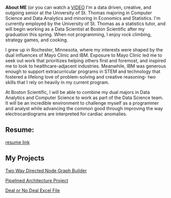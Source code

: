 **About ME** (or you can watch a [VIDEO](https://stthomas.zoom.us/rec/share/VQaNn41bNCdAszLBqIBVOLgas3z_ZX4lTy92tzILP-9OFTGPoZ4kQVB00jb-rArf.cbLgizCVsVEROobR?startTime=1651720133000)
I'm a data driven, creative, and outgoing senior at the University of St. Thomas majoring in Computer Science and Data Analytics and minoring in Economics and Statistics. I'm currently employed by the University of St. Thomas as a statistics tutor, and will begin working as a Data Scientist at Boston Scientific after my graduation this spring. When not programming, I enjoy rock climbing, strategy games, and cooking. 

I grew up in Rochester, Minnesota, where my interests were shaped by the dual influences of Mayo Clinic and IBM. Exposure to Mayo Clinic led me to seek out work that prioritizes helping others first and foremost, and inspired me to look to healthcare-adjacent industries. Meanwhile, IBM was generous enough to support extracurricular programs in STEM and technology that fostered a lifelong love of problem-solving and creative reasoning- two skills that I rely on heavily in my current program.

At Boston Scientific, I will be able to combine my dual majors in Data Analytics and Computer Science to work as part of the Data Science team. It will be an incredible environment to challenge myself as a programmer and analyst while advancing the common good through improving the way electrocardiograms are interpreted for cardiac anomalies. 

## Resume:
 [resume link](https://github.com/joelambrecht/joelambrecht.github.io/blob/master/LambrechtJoeResume.pdf)
 
## My Projects
[Two Way Directed Node Graph Builder](https://github.com/joelambrecht/joelambrecht.github.io/tree/main/projects/Two%20Way%20Graph)

[Pipelined Architecture Project](https://github.com/benfrey/project-3---pipelining-team-03)

[Deal or No Deal Excel File](https://github.com/joelambrecht/joelambrecht.github.io/tree/main/projects/DealorNoDeal)
